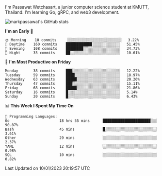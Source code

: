 
I'm Passawat Wetchasart, a junior computer science student at KMUTT, Thailand. I'm learning Go, gRPC, and web3 development.


![markpassawat's GitHub stats](https://github-readme-stats.vercel.app/api?username=markpassawat&show_icons=true&theme=radical)

<!--START_SECTION:waka-->
**I'm an Early 🐤** 

```text
🌞 Morning    10 commits     ░░░░░░░░░░░░░░░░░░░░░░░░░   3.22% 
🌆 Daytime    160 commits    ████████████░░░░░░░░░░░░░   51.45% 
🌃 Evening    108 commits    ████████░░░░░░░░░░░░░░░░░   34.73% 
🌙 Night      33 commits     ██░░░░░░░░░░░░░░░░░░░░░░░   10.61%

```
📅 **I'm Most Productive on Friday** 

```text
Monday       38 commits     ███░░░░░░░░░░░░░░░░░░░░░░   12.22% 
Tuesday      59 commits     ████░░░░░░░░░░░░░░░░░░░░░   18.97% 
Wednesday    63 commits     █████░░░░░░░░░░░░░░░░░░░░   20.26% 
Thursday     47 commits     ███░░░░░░░░░░░░░░░░░░░░░░   15.11% 
Friday       68 commits     █████░░░░░░░░░░░░░░░░░░░░   21.86% 
Saturday     16 commits     █░░░░░░░░░░░░░░░░░░░░░░░░   5.14% 
Sunday       20 commits     █░░░░░░░░░░░░░░░░░░░░░░░░   6.43%

```


📊 **This Week I Spent My Time On** 

```text
💬 Programming Languages: 
Go                       18 hrs 55 mins      ██████████████████████░░░   90.87% 
Bash                     45 mins             █░░░░░░░░░░░░░░░░░░░░░░░░   3.61% 
Other                    29 mins             ░░░░░░░░░░░░░░░░░░░░░░░░░   2.37% 
YAML                     12 mins             ░░░░░░░░░░░░░░░░░░░░░░░░░   0.98% 
SQL                      10 mins             ░░░░░░░░░░░░░░░░░░░░░░░░░   0.82%

```


 Last Updated on 10/01/2023 20:19:57 UTC
<!--END_SECTION:waka-->

<!--
**markpassawat/markpassawat** is a ✨ _special_ ✨ repository because its `README.md` (this file) appears on your GitHub profile.

Here are some ideas to get you started:

- 🔭 I’m currently working on ...
- 🌱 I’m currently learning ...
- 👯 I’m looking to collaborate on ...
- 🤔 I’m looking for help with ...
- 💬 Ask me about ...
- 📫 How to reach me: ...
- 😄 Pronouns: He/Him
- ⚡ Fun fact: ...
-->
